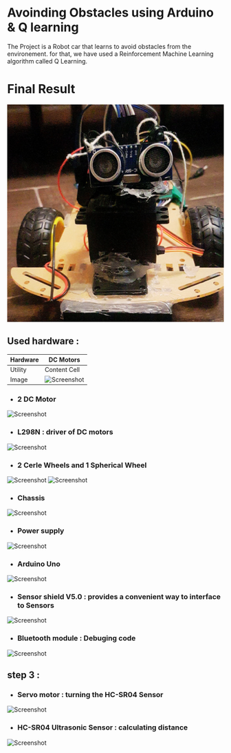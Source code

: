 # Avoinding Obstacles using Arduino & Q learning

The Project is a Robot car that learns to avoid obstacles from the environement. for that, we have used a Reinforcement Machine Learning algorithm called Q Learning. 


# Final Result
![Screenshot](./Images/final-result.png)


## Used hardware : 
| Hardware  | DC Motors |
| ------------- | ------------- |
| Utility  | Content Cell  |
| Image | ![Screenshot](./Images/dcMotor.jpg)  |


* ### 2 DC Motor
![Screenshot](./Images/dcMotor.jpg)

* ### L298N : driver of DC motors
![Screenshot](./Images/driver.jpg)

* ### 2 Cerle Wheels and 1 Spherical Wheel 
![Screenshot](Images/wheels.jpg) ![Screenshot](Images/spherical_wheel.jpg)

* ### Chassis 
![Screenshot](Images/chassis.jpg)

* ### Power supply
![Screenshot](Images/uno.jpg)

* ### Arduino Uno
![Screenshot](Images/uno.jpg)

* ### Sensor shield V5.0 : provides a convenient way to interface to Sensors
![Screenshot](Images/sensor_shield.png)
 
* ### Bluetooth module : Debuging code
![Screenshot](Images/bluetooth.png)

## step 3 :
* ### Servo motor : turning the HC-SR04 Sensor
![Screenshot](Images/servoMotor.jpg)

* ### HC-SR04 Ultrasonic Sensor : calculating distance
![Screenshot](Images/ultrasonic.jpg)





